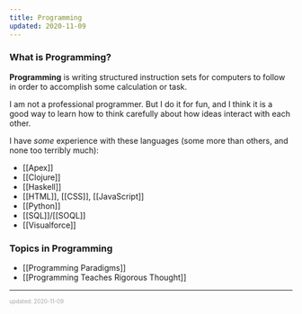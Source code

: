 ```yaml
---
title: Programming
updated: 2020-11-09
---
```


### What is Programming?

**Programming** is writing structured instruction sets for computers to follow in order to accomplish some calculation or task.

I am not a professional programmer. But I do it for fun, and I think it is a good way to learn how to think carefully about how ideas interact with each other.

I have _some_ experience with these languages (some more than others, and none too terribly much):

- [[Apex]]
- [[Clojure]]
- [[Haskell]]
- [[HTML]], [[CSS]], [[JavaScript]]
- [[Python]]
- [[SQL]]/[[SOQL]]
- [[Visualforce]]

### Topics in Programming

- [[Programming Paradigms]]
- [[Programming Teaches Rigorous Thought]]

---

<sup><sub><font color="#a6a6a6">updated: 2020-11-09</font></sub></sup>
